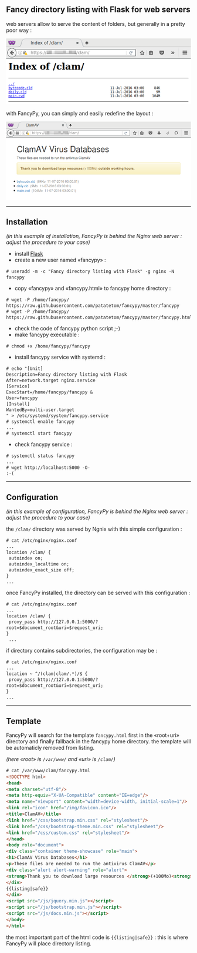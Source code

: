 ## Fancy directory listing with Flask for web servers

web servers allow to serve the content of folders, but generally in a pretty poor way :

![Ngnix default directory listing](https://github.com/patatetom/fancypy/blob/master/default.png "Ngnix default directory listing")

with FancyPy, you can simply and easily redefine the layout :

![FancyPy directory listing](https://github.com/patatetom/fancypy/blob/master/fancypy.png "FancyPy directory listing")

---


## Installation

*(in this example of installation, FancyPy is behind the Nginx web server : adjust the procedure to your case)*

* install [Flask](http://flask.pocoo.org/docs/0.11/installation/)
* create a new user named «fancypy» :
```
# useradd -m -c "Fancy directory listing with Flask" -g nginx -N fancypy
```
* copy «fancypy» and «fancypy.html» to fancypy home directory :
```
# wget -P /home/fancypy/ https://raw.githubusercontent.com/patatetom/fancypy/master/fancypy
# wget -P /home/fancypy/ https://raw.githubusercontent.com/patatetom/fancypy/master/fancypy.html
```
* check the code of fancypy python script ;-)
* make fancypy executable :
```
# chmod +x /home/fancypy/fancypy
```
* install fancypy service with systemd :
```
# echo "[Unit]
Description=Fancy directory listing with Flask
After=network.target nginx.service
[Service]
ExecStart=/home/fancypy/fancypy &
User=fancypy
[Install]
WantedBy=multi-user.target
" > /etc/systemd/system/fancypy.service
# systemctl enable fancypy
...
# systemctl start fancypy
```
* check fancypy service :
```
# systemctl status fancypy
...
# wget http://localhost:5000 -O-
:-(
```

---


## Configuration

*(in this example of configuration, FancyPy is behind the Nginx web server : adjust the procedure to your case)*

the `/clam/` directory was served by Ngnix with this simple configuration :

```
# cat /etc/nginx/nginx.conf
...
location /clam/ {
 autoindex on;
 autoindex_localtime on;
 autoindex_exact_size off;
}
...
```

once FancyPy installed, the directory can be served with this configuration :

```
# cat /etc/nginx/nginx.conf
...
location /clam/ {
 proxy_pass http://127.0.0.1:5000/?root=$document_root&uri=$request_uri;
}
 ...
```

if directory contains subdirectories, the configuration may be :

```
# cat /etc/nginx/nginx.conf
...
location ~ ^/(clam|clam/.*)/$ {
 proxy_pass http://127.0.0.1:5000/?root=$document_root&uri=$request_uri;
}
...
```

---


## Template

FancyPy will search for the template `fancypy.html` first in the «root+uri» directory and finally fallback in the fancypy home directory. the template will be automaticly removed from listing.

*(here «root» is `/var/www/` and «uri» is `/clam/`)*

```html
# cat /var/www/clam/fancypy.html 
<!DOCTYPE html>
<head>
<meta charset="utf-8"/>
<meta http-equiv="X-UA-Compatible" content="IE=edge"/>
<meta name="viewport" content="width=device-width, initial-scale=1"/>
<link rel="icon" href="/img/favicon.ico"/>
<title>ClamAV</title>
<link href="/css/bootstrap.min.css" rel="stylesheet"/>
<link href="/css/bootstrap-theme.min.css" rel="stylesheet"/>
<link href="/css/custom.css" rel="stylesheet"/>
</head>
<body role="document">
<div class="container theme-showcase" role="main">
<h1>ClamAV Virus Databases</h1>
<p>These files are needed to run the antivirus ClamAV</p>
<div class="alert alert-warning" role="alert">
<strong>Thank you to download large resources </strong>(+100Mo)<strong> outside working hours.</strong>
</div>
{{listing|safe}}
</div>
<script src="/js/jquery.min.js"></script>
<script src="/js/bootstrap.min.js"></script>
<script src="/js/docs.min.js"></script>
</body>
</html>
```
the most important part of the html code is `{{listing|safe}}` : this is where FancyPy will place directory listing.
